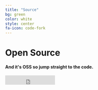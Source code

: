```yaml
---
title: "Source"
bg: green
color: white
style: center
fa-icon: code-fork
---
```


# Open Source

#### And it's OSS so jump straight to the code.

<iframe src="https://ghbtns.com/github-btn.html?user=alm-tools&repo=alm&type=star&count=true&size=large" frameborder="0" scrolling="0" width="160px" height="30px"></iframe>
